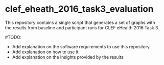 # clef_eheath_2016_task3_evaluation

This repository contains a single script that generates a set of graphs with the results from baseline and participant runs for CLEF eHealth 2016 Task 3.


#TODO:

* Add explanation on the software requirements to use this repository
* Add explanation on how to use it
* Add explanation on the insights provided by the results


